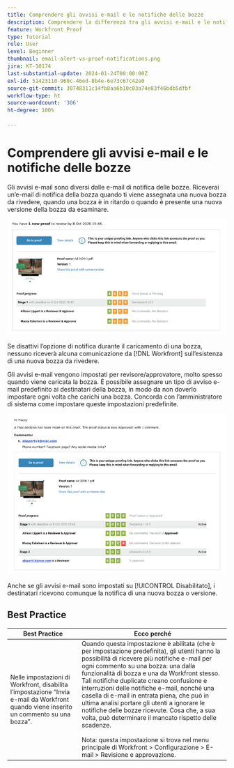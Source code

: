 ```yaml
---
title: Comprendere gli avvisi e-mail e le notifiche delle bozze
description: Comprendere la differenza tra gli avvisi e-mail e le notifiche delle bozze in  [!DNL  Workfront].
feature: Workfront Proof
type: Tutorial
role: User
level: Beginner
thumbnail: email-alert-vs-proof-notifications.png
jira: KT-10174
last-substantial-update: 2024-01-24T00:00:00Z
exl-id: 51423110-960c-46ed-8b4e-6e73c67c42e0
source-git-commit: 30748311c14fb8aa6b10c03a74e83f46bdb5dfbf
workflow-type: ht
source-wordcount: '306'
ht-degree: 100%

---
```


# Comprendere gli avvisi e-mail e le notifiche delle bozze

Gli avvisi e-mail sono diversi dalle e-mail di notifica delle bozze. Riceverai un’e-mail di notifica della bozza quando ti viene assegnata una nuova bozza da rivedere, quando una bozza è in ritardo o quando è presente una nuova versione della bozza da esaminare.

![Immagine di un’e-mail di notifica della bozza che indica che è presente una nuova bozza da rivedere.](assets/email-alert-1.png)

Se disattivi l’opzione di notifica durante il caricamento di una bozza, nessuno riceverà alcuna comunicazione da [!DNL Workfront] sull’esistenza di una nuova bozza da rivedere.

Gli avvisi e-mail vengono impostati per revisore/approvatore, molto spesso quando viene caricata la bozza. È possibile assegnare un tipo di avviso e-mail predefinito ai destinatari della bozza, in modo da non doverlo impostare ogni volta che carichi una bozza. Concorda con l’amministratore di sistema come impostare queste impostazioni predefinite.

![Immagine di un avviso e-mail che indica che è stata presa una decisione sulla bozza ed è presente un commento da rivedere.](assets/email-alert-2.png)

Anche se gli avvisi e-mail sono impostati su [!UICONTROL Disabilitato], i destinatari ricevono comunque la notifica di una nuova bozza o versione.

## Best Practice

| Best Practice | Ecco perché |
|---|---|
| Nelle impostazioni di Workfront, disabilita l’impostazione “Invia e-mail da Workfront quando viene inserito un commento su una bozza”. | Quando questa impostazione è abilitata (che è per impostazione predefinita), gli utenti hanno la possibilità di ricevere più notifiche e-mail per ogni commento su una bozza: una dalla funzionalità di bozza e una da Workfront stesso. Tali notifiche duplicate creano confusione e interruzioni delle notifiche e-mail, nonché una casella di e-mail in entrata piena, che può in ultima analisi portare gli utenti a ignorare le notifiche delle bozze ricevute. Cosa che, a sua volta, può determinare il mancato rispetto delle scadenze.<br> <br>Nota: questa impostazione si trova nel menu principale di Workfront > Configurazione > E-mail > Revisione e approvazione. |


